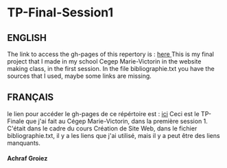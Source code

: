 # TP-Final-Session1



## ENGLISH
The link to access the gh-pages of this repertory is : <a href="https://achrafgroiez.github.io/TP-Final-Session1/html/index.html">here </a>
This is my final project that I made in my school Cegep Marie-Victorin in the website making class, in the first session. In the file bibliographie.txt you have the sources that I used, maybe some links are missing.

## FRANÇAIS
le lien pour accéder le gh-pages de ce répértoire est : <a href="https://achrafgroiez.github.io/TP-Final-Session1/html/index.html">ici</a>
Ceci est le TP-Finale que j'ai fait au Cégep Marie-Victorin, dans la première session 1. C'était dans le cadre du cours Création de Site Web, dans le fichier bibliographie.txt, il y a les liens que j'ai utilisé, mais il y a peut être des liens manquants.

#### Achraf Groiez
